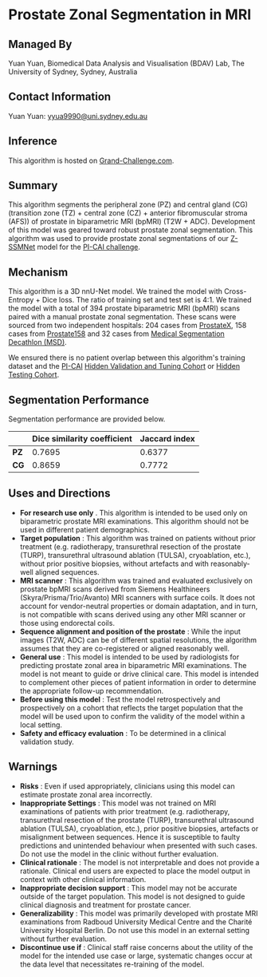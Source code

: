 # Prostate Zonal Segmentation in MRI

## Managed By

Yuan Yuan, Biomedical Data Analysis and Visualisation (BDAV) Lab, The University of Sydney, Sydney, Australia

## Contact Information

Yuan Yuan: yyua9990@uni.sydney.edu.au

## Inference

This algorithm is hosted on [Grand-Challenge.com](https://grand-challenge.org/algorithms/bdav-prostate-zonal-segmentation/).

## Summary

This algorithm segments the peripheral zone (PZ) and central gland (CG) (transition zone (TZ) + central zone (CZ) + anterior fibromuscular stroma (AFS)) of prostate in biparametric MRI (bpMRI) (T2W + ADC). Development of this model was geared toward robust prostate zonal segmentation. This algorithm was used to provide prostate zonal segmentations of our [Z-SSMNet](https://arxiv.org/pdf/2212.05808.pdf) model for the [PI-CAI challenge](https://pi-cai.grand-challenge.org/).

## Mechanism

This algorithm is a 3D nnU-Net model. We trained the model with Cross-Entropy + Dice loss. The ratio of training set and test set is 4:1. We trained the model with a total of 394 prostate biparametric MRI (bpMRI) scans paired with a manual prostate zonal segmentation. These scans were sourced from two independent hospitals: 204 cases from [ProstateX](https://prostatex.grand-challenge.org/), 158 cases from [Prostate158](https://prostate158.grand-challenge.org/) and 32 cases from [Medical Segmentation Decathlon (MSD)](http://medicaldecathlon.com/).

We ensured there is no patient overlap between this algorithm's training dataset and the [PI-CAI](https://pi-cai.grand-challenge.org/) [Hidden Validation and Tuning Cohort](https://pi-cai.grand-challenge.org/DATA/) or [Hidden Testing Cohort](https://pi-cai.grand-challenge.org/DATA/).

## Segmentation Performance

Segmentation performance are provided below.

|              | Dice similarity coefficient | Jaccard index |
| ------------ | --------------------------- | ------------- |
| **PZ** | 0.7695                      | 0.6377        |
| **CG** | 0.8659                      | 0.7772        |

## Uses and Directions

* **For research use only** . This algorithm is intended to be used only on biparametric prostate MRI examinations. This algorithm should not be used in different patient demographics.
* **Target population** : This algorithm was trained on patients without prior treatment (e.g. radiotherapy, transurethral resection of the prostate (TURP), transurethral ultrasound ablation (TULSA), cryoablation, etc.), without prior positive biopsies, without artefacts and with reasonably-well aligned sequences.
* **MRI scanner** : This algorithm was trained and evaluated exclusively on prostate bpMRI scans derived from Siemens Healthineers (Skyra/Prisma/Trio/Avanto) MRI scanners with surface coils. It does not account for vendor-neutral properties or domain adaptation, and in turn, is not compatible with scans derived using any other MRI scanner or those using endorectal coils.
* **Sequence alignment and position of the prostate** : While the input images (T2W, ADC) can be of different spatial resolutions, the algorithm assumes that they are co-registered or aligned reasonably well.
* **General use** : This model is intended to be used by radiologists for predicting prostate zonal area in biparametric MRI examinations. The model is not meant to guide or drive clinical care. This model is intended to complement other pieces of patient information in order to determine the appropriate follow-up recommendation.
* **Before using this model** : Test the model retrospectively and prospectively on a cohort that reflects the target population that the model will be used upon to confirm the validity of the model within a local setting.
* **Safety and efficacy evaluation** : To be determined in a clinical validation study.

## Warnings

* **Risks** : Even if used appropriately, clinicians using this model can estimate prostate zonal area incorrectly.
* **Inappropriate Settings** : This model was not trained on MRI examinations of patients with prior treatment (e.g. radiotherapy, transurethral resection of the prostate (TURP), transurethral ultrasound ablation (TULSA), cryoablation, etc.), prior positive biopsies, artefacts or misalignment between sequences. Hence it is susceptible to faulty predictions and unintended behaviour when presented with such cases. Do not use the model in the clinic without further evaluation.
* **Clinical rationale** : The model is not interpretable and does not provide a rationale. Clinical end users are expected to place the model output in context with other clinical information.
* **Inappropriate decision support** : This model may not be accurate outside of the target population. This model is not designed to guide clinical diagnosis and treatment for prostate cancer.
* **Generalizability** : This model was primarily developed with prostate MRI examinations from Radboud University Medical Centre and the Charité University Hospital Berlin. Do not use this model in an external setting without further evaluation.
* **Discontinue use if** : Clinical staff raise concerns about the utility of the model for the intended use case or large, systematic changes occur at the data level that necessitates re-training of the model.
